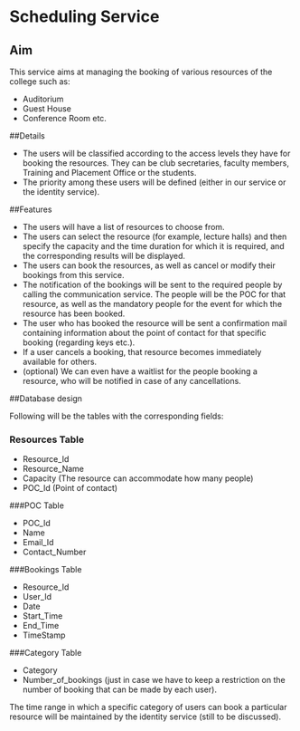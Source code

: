 # Scheduling Service

## Aim
This service aims at managing the booking of various resources of the college such as:
* Auditorium
* Guest House
* Conference Room etc.

##Details

* The users will be classified according to the access levels they have for booking the resources. They can be club secretaries, faculty members, Training and Placement Office or the students.
* The priority among these users will be defined (either in our service or the identity service).

##Features
* The users will have a list of resources to choose from.
* The users can select the resource (for example, lecture halls) and then specify the capacity and the time duration for which it is required, and the corresponding results will be displayed.
* The users can book the resources, as well as cancel or modify their bookings from this service.
* The notification of the bookings will be sent to the required people by calling the communication service. The people will be the POC for that resource, as well as the mandatory people for the event for which the resource has been booked.
* The user who has booked the resource will be sent a confirmation mail containing information about the point of contact for that specific booking (regarding keys etc.).
* If a user cancels a booking, that resource becomes immediately available for others.
* (optional) We can even have a waitlist for the people booking a resource, who will be notified in case of any cancellations.

##Database design

Following will be the tables with the corresponding fields:

### Resources Table
* Resource_Id
* Resource_Name
* Capacity (The resource can accommodate how many people)
* POC_Id (Point of contact)

###POC Table
* POC_Id
* Name
* Email_Id
* Contact_Number

###Bookings Table
* Resource_Id
* User_Id
* Date
* Start_Time
* End_Time
* TimeStamp

###Category Table
* Category
* Number_of_bookings (just in case we have to keep a restriction on the number of booking that can be made by each user).

The time range in which a specific category of users can book a particular resource will be maintained by the identity service (still to be discussed).